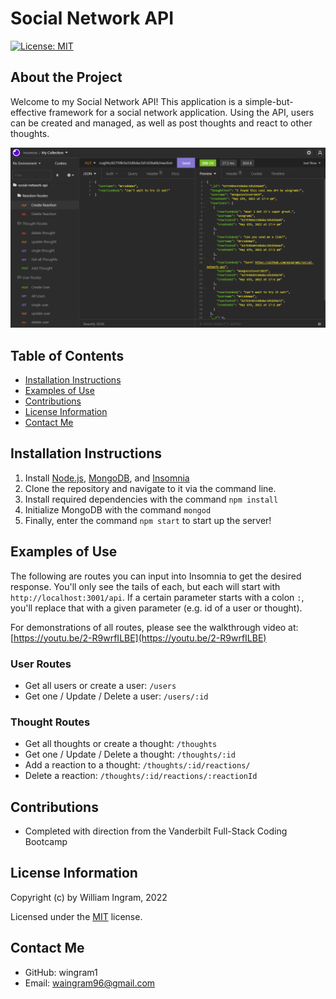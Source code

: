 # Social Network API

[![License: MIT](https://img.shields.io/badge/License-MIT-yellow.svg)](https://opensource.org/licenses/MIT)

## About the Project

Welcome to my Social Network API! This application is a simple-but-effective framework for a social network application. Using the API, users can be created and managed, as well as post thoughts and react to other thoughts.

![screenshot](./assets/screenshot.png)

## Table of Contents

- [Installation Instructions](#installation-instructions)
- [Examples of Use](#examples-of-use)
- [Contributions](#contributions)
- [License Information](#license-information)
- [Contact Me](#contact-me)

## Installation Instructions

1. Install [Node.js](https://coding-boot-camp.github.io/full-stack/nodejs/how-to-install-nodejs), [MongoDB](https://coding-boot-camp.github.io/full-stack/mongodb/how-to-install-mongodb), and [Insomnia](https://insomnia.rest/)
2. Clone the repository and navigate to it via the command line.
3. Install required dependencies with the command `npm install`
4. Initialize MongoDB with the command `mongod`
5. Finally, enter the command `npm start` to start up the server!

## Examples of Use

The following are routes you can input into Insomnia to get the desired response. You'll only see the tails of each, but each will start with `http://localhost:3001/api`. If a certain parameter starts with a colon `:`, you'll replace that with a given parameter (e.g. id of a user or thought).

For demonstrations of all routes, please see the walkthrough video at: [https://youtu.be/2-R9wrfILBE](https://youtu.be/2-R9wrfILBE)

### User Routes

- Get all users or create a user: `/users`
- Get one / Update / Delete a user: `/users/:id`

### Thought Routes

- Get all thoughts or create a thought: `/thoughts`
- Get one / Update / Delete a thought: `/thoughts/:id`
- Add a reaction to a thought: `/thoughts/:id/reactions/`
- Delete a reaction: `/thoughts/:id/reactions/:reactionId`

## Contributions

- Completed with direction from the Vanderbilt Full-Stack Coding Bootcamp

## License Information

Copyright (c) by William Ingram, 2022

Licensed under the [MIT](https://opensource.org/licenses/MIT) license.

## Contact Me

- GitHub: wingram1
- Email: waingram96@gmail.com
